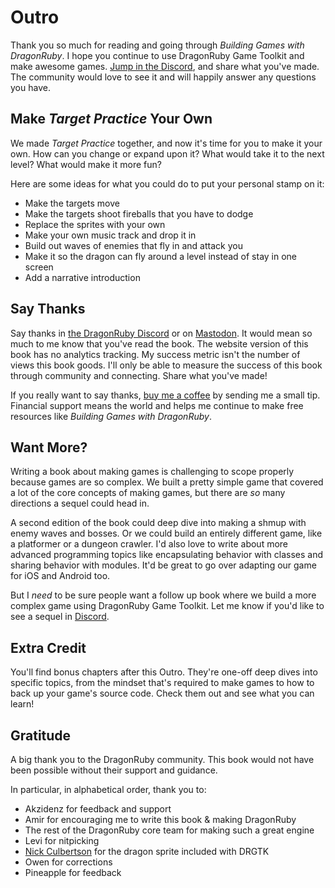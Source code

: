 # Outro

Thank you so much for reading and going through _Building Games with DragonRuby_. I hope you continue to use DragonRuby Game Toolkit and make awesome games. [Jump in the Discord](https://discord.dragonruby.org), and share what you've made. The community would love to see it and will happily answer any questions you have.

## Make _Target Practice_ Your Own

We made _Target Practice_ together, and now it's time for you to make it your own. How can you change or expand upon it? What would take it to the next level? What would make it more fun?

Here are some ideas for what you could do to put your personal stamp on it:

- Make the targets move
- Make the targets shoot fireballs that you have to dodge
- Replace the sprites with your own
- Make your own music track and drop it in
- Build out waves of enemies that fly in and attack you
- Make it so the dragon can fly around a level instead of stay in one screen
- Add a narrative introduction

## Say Thanks

Say thanks in [the DragonRuby Discord](https://discord.dragonruby.org) or on [Mastodon](https://mastodon.gamedev.place/@brettmakesgames). It would mean so much to me know that you've read the book. The website version of this book has no analytics tracking. My success metric isn't the number of views this book goods. I'll only be able to measure the success of this book through community and connecting. Share what you've made!

If you really want to say thanks, [buy me a coffee](https://www.buymeacoffee.com/brettchalupa) by sending me a small tip. Financial support means the world and helps me continue to make free resources like _Building Games with DragonRuby_.

## Want More?

Writing a book about making games is challenging to scope properly because games are so complex. We built a pretty simple game that covered a lot of the core concepts of making games, but there are _so_ many directions a sequel could head in.

A second edition of the book could deep dive into making a shmup with enemy waves and bosses. Or we could build an entirely different game, like a platformer or a dungeon crawler. I'd also love to write about more advanced programming topics like encapsulating behavior with classes and sharing behavior with modules. It'd be great to go over adapting our game for iOS and Android too.

But I _need_ to be sure people want a follow up book where we build a more complex game using DragonRuby Game Toolkit. Let me know if you'd like to see a sequel in [Discord](https://discord.dragonruby.org).

## Extra Credit

You'll find bonus chapters after this Outro. They're one-off deep dives into specific topics, from the mindset that's required to make games to how to back up your game's source code. Check them out and see what you can learn!

## Gratitude

A big thank you to the DragonRuby community. This book would not have been possible without their support and guidance. 

In particular, in alphabetical order, thank you to:

- Akzidenz for feedback and support
- Amir for encouraging me to write this book & making DragonRuby
- The rest of the DragonRuby core team for making such a great engine
- Levi for nitpicking
- [Nick Culbertson](https://twitter.com/MobyPixel) for the dragon sprite included with DRGTK
- Owen for corrections
- Pineapple for feedback
